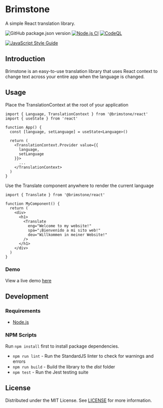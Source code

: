 # Brimstone

A simple React translation library.

![GitHub package.json version](https://img.shields.io/github/package-json/v/brimstone-js/brimstone?label=Version)
[![Node.js CI](https://github.com/brimstone-js/brimstone/actions/workflows/node.js.yml/badge.svg)](https://github.com/brimstone-js/brimstone/actions/workflows/node.js.yml)
[![CodeQL](https://github.com/brimstone-js/brimstone/actions/workflows/codeql-analysis.yml/badge.svg)](https://github.com/brimstone-js/brimstone/actions/workflows/codeql-analysis.yml)

[![JavaScript Style Guide](https://cdn.rawgit.com/standard/standard/master/badge.svg)](https://github.com/standard/standard)




## Introduction

Brimstone is an easy-to-use translation library that uses React context to change text across your entire app when the language is changed.




## Usage

Place the TranslationContext at the root of your application

```tsx
import { Language, TranslationContext } from '@brimstone/react'
import { useState } from 'react'

function App() {
  const [language, setLanguage] = useState<Language>()

  return (
    <TranslationContext.Provider value={{
      language,
      setLanguage
    }}>
      ...
    </TranslationContext>
  )
}
```

Use the Translate component anywhere to render the current language

```tsx
import { Translate } from '@brimstone/react'

function MyComponent() {
  return (
    <div>
      <h1>
        <Translate
          eng="Welcome to my website!"
          spa="¡Bienvenido a mi sito web!"
          deu="Willkommen in meiner Website!"
        />
      </h1>
    </div>
  )
}
```

### Demo

View a live demo [here](https://brimstone-js.github.io/brimstone/)




## Development

### Requirements

* [Node.js](https://nodejs.org)

### NPM Scripts

Run `npm install` first to install package dependencies.

* `npm run lint` - Run the StandardJS linter to check for warnings and errors
* `npm run build` - Build the library to the _dist_ folder
* `npm test` - Run the Jest testing suite




## License

Distributed under the MIT License. See [LICENSE](https://github.com/brimstone-js/brimstone/tree/main/LICENSE) for more information.
